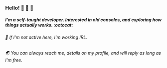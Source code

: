 ### Hello! :deciduous_tree: :deciduous_tree: :deciduous_tree: 
##### I'm a self-taught developer. Interested in old consoles, and exploring how things actually works.  :octocat:

###### :battery: If I'm not active here, I'm working IRL.

###### :earth_asia: You can always reach me, details on my profile, and will reply as long as I'm free.
